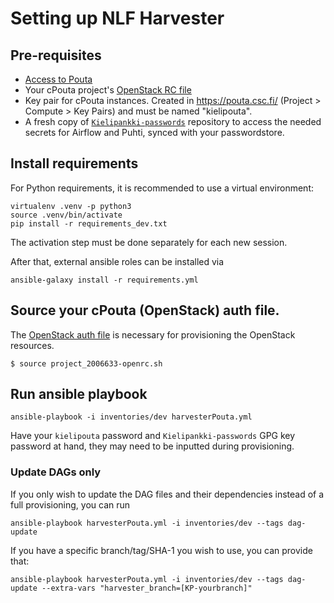 # Setting up NLF Harvester

## Pre-requisites

- [Access to Pouta](https://docs.csc.fi/accounts/how-to-add-service-access-for-project/)
- Your cPouta project's [OpenStack RC file](https://docs.csc.fi/cloud/pouta/install-client/#configure-your-terminal-environment-for-openstack)
- Key pair for cPouta instances. Created in https://pouta.csc.fi/ (Project > Compute > Key Pairs) and must be named "kielipouta".
- A fresh copy of [`Kielipankki-passwords`](https://github.com/CSCfi/Kielipankki-passwords) repository to access the needed secrets for Airflow and Puhti, synced with your passwordstore.


## Install requirements
For Python requirements, it is recommended to use a virtual environment:
```
virtualenv .venv -p python3
source .venv/bin/activate
pip install -r requirements_dev.txt
```

The activation step must be done separately for each new session.

After that, external ansible roles can be installed via
```
ansible-galaxy install -r requirements.yml
```

## Source your cPouta (OpenStack) auth file.

The [OpenStack auth file](https://docs.csc.fi/#cloud/pouta/install-client/#configure-your-terminal-environment-for-openstack) is necessary for provisioning the OpenStack resources.

```
$ source project_2006633-openrc.sh
```

## Run ansible playbook

```
ansible-playbook -i inventories/dev harvesterPouta.yml
```

Have your `kielipouta` password and `Kielipankki-passwords` GPG key password at hand, they may need to be inputted during provisioning.

### Update DAGs only

If you only wish to update the DAG files and their dependencies instead of a
full provisioning, you can run
```
ansible-playbook harvesterPouta.yml -i inventories/dev --tags dag-update
```

If you have a specific branch/tag/SHA-1 you wish to use, you can provide that:

```
ansible-playbook harvesterPouta.yml -i inventories/dev --tags dag-update --extra-vars "harvester_branch=[KP-yourbranch]"
```
